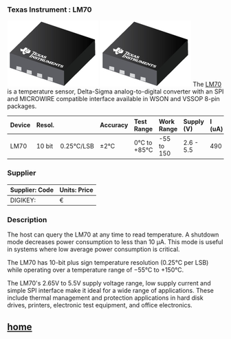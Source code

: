 ### Texas Instrument : **LM70**

[item-image]: LM70.jpg
[item-link]: https://www.ti.com/product/LM70
[item-datasheet]: LM70.pdf

![](LM70.jpg)
![](./LM70/LM70.jpg)
The [LM70][item-link] is a temperature sensor, Delta-Sigma analog-to-digital converter with an SPI and MICROWIRE compatible interface available in WSON and VSSOP 8-pin packages. 


| Device  	| Resol.	|  			| Accuracy	| Test Range	| Work Range	| Supply (V)| I (uA)| Interface |
| :-		| :-  		| :-  		| :-    	| :- 			| :-			| :-		| :-	| :-		|
| LM70		| 10 bit  	| 0.25°C/LSB| ±2°C		| 0°C to +85°C  | -55 to 150	| 2.6 - 5.5	| 490	| SPI		|

### Supplier

| Supplier: Code				|  Units: Price 				| 
|-------------------------------|-------------------------------| 
| DIGIKEY: 		 				| 	€ 						|


### Description

The host can query the LM70 at any time to read temperature. A shutdown mode decreases power consumption to less than 10 µA. This mode is useful in systems where low average power consumption is critical.

The LM70 has 10-bit plus sign temperature resolution (0.25°C per LSB) while operating over a temperature range of −55°C to +150°C. 

The LM70's 2.65V to 5.5V supply voltage range, low supply current and simple SPI interface make it ideal for a wide range of applications. These include thermal management and protection applications in hard disk drives, printers, electronic test equipment, and office electronics.

## [home](../)
